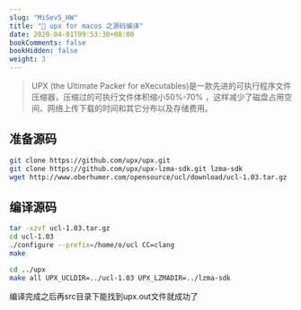 ```yaml
---
slug: "MiSev5_HW"
title: "📝 upx for macos 之源码编译"
date: 2020-04-01T09:53:30+08:00
bookComments: false
bookHidden: false
weight: 3
---
```



> UPX (the Ultimate Packer for eXecutables)是一款先进的可执行程序文件压缩器，压缩过的可执行文件体积缩小50%-70% ，这样减少了磁盘占用空间、网络上传下载的时间和其它分布以及存储费用。

## 准备源码

```bash
git clone https://github.com/upx/upx.git
git clone https://github.com/upx/upx-lzma-sdk.git lzma-sdk
wget http://www.oberhumer.com/opensource/ucl/download/ucl-1.03.tar.gz

```

## 编译源码

```bash
tar -xzvf ucl-1.03.tar.gz
cd ucl-1.03
./configure --prefix=/home/o/ucl CC=clang
make

cd ../upx
make all UPX_UCLDIR=../ucl-1.03 UPX_LZMADIR=../lzma-sdk
```

编译完成之后再src目录下能找到upx.out文件就成功了
